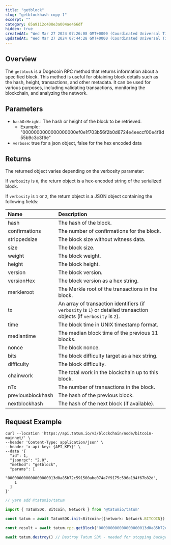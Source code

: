 ```yaml
---
title: "getblock"
slug: "getblockhash-copy-1"
excerpt: ""
category: 65a9112c408e3a004ae466df
hidden: true
createdAt: "Wed Mar 27 2024 07:26:08 GMT+0000 (Coordinated Universal Time)"
updatedAt: "Wed Mar 27 2024 07:44:28 GMT+0000 (Coordinated Universal Time)"
---
```

## Overview

The `getblock` is a Dogecoin RPC method that returns information about a specified block. This method is useful for obtaining block details such as the hash, height, transactions, and other metadata. It can be used for various purposes, including validating transactions, monitoring the blockchain, and analyzing the network.

## Parameters

- `hashOrHeight`: The hash or height of the block to be retrieved.
  - Example: "0000000000000000000ef0e1f703b56f2b0d6724e4eeccf00e4f8d55b9c3c3f6e"
- `verbose`: true for a json object, false for the hex encoded data

## Returns

The returned object varies depending on the verbosity parameter:

If `verbosity` is `0`, the return object is a hex-encoded string of the serialized block.

If `verbosity` is `1` or `2`, the return object is a JSON object containing the following fields:

| Name              | Description                                                                                                          |
| :---------------- | :------------------------------------------------------------------------------------------------------------------- |
| hash              | The hash of the block.                                                                                               |
| confirmations     | The number of confirmations for the block.                                                                           |
| strippedsize      | The block size without witness data.                                                                                 |
| size              | The block size.                                                                                                      |
| weight            | The block weight.                                                                                                    |
| height            | The block height.                                                                                                    |
| version           | The block version.                                                                                                   |
| versionHex        | The block version as a hex string.                                                                                   |
| merkleroot        | The Merkle root of the transactions in the block.                                                                    |
| tx                | An array of transaction identifiers (if `verbosity` is `1`) or detailed transaction objects (if `verbosity` is `2`). |
| time              | The block time in UNIX timestamp format.                                                                             |
| mediantime        | The median block time of the previous 11 blocks.                                                                     |
| nonce             | The block nonce.                                                                                                     |
| bits              | The block difficulty target as a hex string.                                                                         |
| difficulty        | The block difficulty.                                                                                                |
| chainwork         | The total work in the blockchain up to this block.                                                                   |
| nTx               | The number of transactions in the block.                                                                             |
| previousblockhash | The hash of the previous block.                                                                                      |
| nextblockhash     | The hash of the next block (if available).                                                                           |

## Request Example

```curl cURL
curl --location 'https://api.tatum.io/v3/blockchain/node/bitcoin-mainnet/' \
--header 'Content-Type: application/json' \
--header 'x-api-key: {API_KEY}' \
--data '{
  "id": 1,
  "jsonrpc": "2.0",
  "method": "getblock",
  "params": [
    "000000000000000000013d0a85b72c591500abe074a7f9175c596a194f67b82d",
    1
  ]
}'
```
```typescript JS SDK
// yarn add @tatumio/tatum

import { TatumSDK, Bitcoin, Network } from '@tatumio/tatum'

const tatum = await TatumSDK.init<Bitcoin>({network: Network.BITCOIN})

const result = await tatum.rpc.getBlock('000000000000000000013d0a85b72c591500abe074a7f9175c596a194f67b82d')

await tatum.destroy() // Destroy Tatum SDK - needed for stopping background jobs
```
